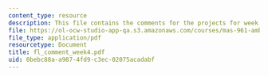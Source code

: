 ```yaml
---
content_type: resource
description: This file contains the comments for the projects for week 4 by the student.
file: https://ol-ocw-studio-app-qa.s3.amazonaws.com/courses/mas-961-ambient-intelligence-spring-2005/0bebc88aa9874fd9c3ec02075acadabf_fl_comment_week4.pdf
file_type: application/pdf
resourcetype: Document
title: fl_comment_week4.pdf
uid: 0bebc88a-a987-4fd9-c3ec-02075acadabf
---
```

